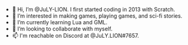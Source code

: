- 👋 Hi, I’m @JuLY-LION. I first started coding in 2013 with Scratch.
- 👀 I’m interested in making games, playing games, and sci-fi stories.
- 🌱 I’m currently learning Lua and GML.
- 🤝 I’m looking to collaborate with myself.
- 📫 I'm reachable on Discord at @JuLY.LION#7657.

<!---
JuLY-LION/JuLY-LION is a ✨ special ✨ repository because its `README.md` (this file) appears on your GitHub profile.
You can click the Preview link to take a look at your changes.
--->
